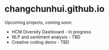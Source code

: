 # changchunhui.github.io

Upcoming projects, coming soon:
* HCM Diversity Dashboard - In progress
* NLP and sentiment analysis - TBD
* Creative coding demo - TBD
